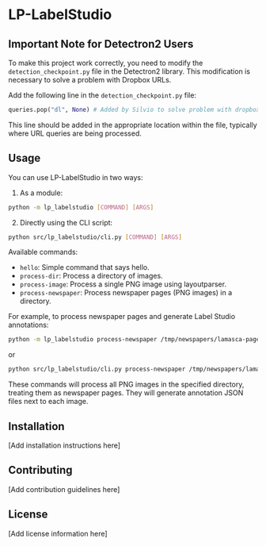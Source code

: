 # LP-LabelStudio

## Important Note for Detectron2 Users

To make this project work correctly, you need to modify the `detection_checkpoint.py` file in the Detectron2 library. This modification is necessary to solve a problem with Dropbox URLs.

Add the following line in the `detection_checkpoint.py` file:

```python
queries.pop("dl", None) # Added by Silvio to solve problem with dropbox urls
```

This line should be added in the appropriate location within the file, typically where URL queries are being processed.

## Usage

You can use LP-LabelStudio in two ways:

1. As a module:

```bash
python -m lp_labelstudio [COMMAND] [ARGS]
```

2. Directly using the CLI script:

```bash
python src/lp_labelstudio/cli.py [COMMAND] [ARGS]
```

Available commands:

- `hello`: Simple command that says hello.
- `process-dir`: Process a directory of images.
- `process-image`: Process a single PNG image using layoutparser.
- `process-newspaper`: Process newspaper pages (PNG images) in a directory.

For example, to process newspaper pages and generate Label Studio annotations:

```bash
python -m lp_labelstudio process-newspaper /tmp/newspapers/lamasca-pages/1994/lamasca-1994-01-19/
```

or

```bash
python src/lp_labelstudio/cli.py process-newspaper /tmp/newspapers/lamasca-pages/1994/lamasca-1994-01-19/
```

These commands will process all PNG images in the specified directory, treating them as newspaper pages. They will generate annotation JSON files next to each image.

## Installation

[Add installation instructions here]

## Contributing

[Add contribution guidelines here]

## License

[Add license information here]
